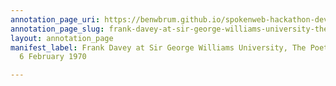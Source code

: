 ```yaml
---
annotation_page_uri: https://benwbrum.github.io/spokenweb-hackathon-development/annotations/frank-davey-at-sir-george-williams-university-the-poetry-series-6-february-1970-canvas-1-frank-davey.json
annotation_page_slug: frank-davey-at-sir-george-williams-university-the-poetry-series-6-february-1970-canvas-1-frank-davey
layout: annotation_page
manifest_label: Frank Davey at Sir George Williams University, The Poetry Series,
  6 February 1970

---
```

